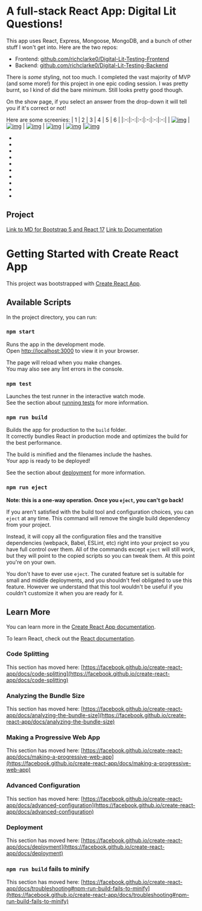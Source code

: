 
# A full-stack React App: Digital Lit Questions!

This app uses React, Express, Mongoose, MongoDB, and a bunch of other stuff I won't get into. Here are the two repos:

- Frontend: [github.com/richclarke0/Digital-Lit-Testing-Frontend](https://www.github.com/richclarke0/Digital-Lit-Testing-Frontend)
- Backend: [github.com/richclarke0/Digital-Lit-Testing-Backend](https://github.com/richclarke0/Digital-Lit-Testing-Backend)

There is *some* styling, not too much. I completed the vast majority of MVP (and some more!) for this project in one epic coding session. I was pretty burnt, so I kind of did the bare minimum. Still looks pretty good though.

On the show page, if you select an answer from the drop-down it will tell you if it's correct or not!

Here are some screenies:
| 1 | 2 | 3 | 4 | 5 | 6 |
|:-:|:-:|:-:|:-:|:-:|:-:|
| [![img](./img/1.png)](./img/1.png) | [![img](./img/2.png)](./img/2.png) | [![img](./img/3.png)](./img/3.png) | [![img](./img/4.png)](./img/4.png) | [![img](./img/5.png)](./img/5.png) |[![img](./img/6.png)](./img/6.png)


-
-
-
-
-
-
-
-
-
-


## Project

[Link to MD for Bootstrap 5 and React 17](https://mdbootstrap.com/docs/b5/react/)
[Link to Documentation](https://mdbootstrap.com/docs/react/)




# Getting Started with Create React App

This project was bootstrapped with [Create React App](https://github.com/facebook/create-react-app).

## Available Scripts

In the project directory, you can run:

### `npm start`

Runs the app in the development mode.\
Open [http://localhost:3000](http://localhost:3000) to view it in your browser.

The page will reload when you make changes.\
You may also see any lint errors in the console.

### `npm test`

Launches the test runner in the interactive watch mode.\
See the section about [running tests](https://facebook.github.io/create-react-app/docs/running-tests) for more information.

### `npm run build`

Builds the app for production to the `build` folder.\
It correctly bundles React in production mode and optimizes the build for the best performance.

The build is minified and the filenames include the hashes.\
Your app is ready to be deployed!

See the section about [deployment](https://facebook.github.io/create-react-app/docs/deployment) for more information.

### `npm run eject`

**Note: this is a one-way operation. Once you `eject`, you can't go back!**

If you aren't satisfied with the build tool and configuration choices, you can `eject` at any time. This command will remove the single build dependency from your project.

Instead, it will copy all the configuration files and the transitive dependencies (webpack, Babel, ESLint, etc) right into your project so you have full control over them. All of the commands except `eject` will still work, but they will point to the copied scripts so you can tweak them. At this point you're on your own.

You don't have to ever use `eject`. The curated feature set is suitable for small and middle deployments, and you shouldn't feel obligated to use this feature. However we understand that this tool wouldn't be useful if you couldn't customize it when you are ready for it.

## Learn More

You can learn more in the [Create React App documentation](https://facebook.github.io/create-react-app/docs/getting-started).

To learn React, check out the [React documentation](https://reactjs.org/).

### Code Splitting

This section has moved here: [https://facebook.github.io/create-react-app/docs/code-splitting](https://facebook.github.io/create-react-app/docs/code-splitting)

### Analyzing the Bundle Size

This section has moved here: [https://facebook.github.io/create-react-app/docs/analyzing-the-bundle-size](https://facebook.github.io/create-react-app/docs/analyzing-the-bundle-size)

### Making a Progressive Web App

This section has moved here: [https://facebook.github.io/create-react-app/docs/making-a-progressive-web-app](https://facebook.github.io/create-react-app/docs/making-a-progressive-web-app)

### Advanced Configuration

This section has moved here: [https://facebook.github.io/create-react-app/docs/advanced-configuration](https://facebook.github.io/create-react-app/docs/advanced-configuration)

### Deployment

This section has moved here: [https://facebook.github.io/create-react-app/docs/deployment](https://facebook.github.io/create-react-app/docs/deployment)

### `npm run build` fails to minify

This section has moved here: [https://facebook.github.io/create-react-app/docs/troubleshooting#npm-run-build-fails-to-minify](https://facebook.github.io/create-react-app/docs/troubleshooting#npm-run-build-fails-to-minify)
